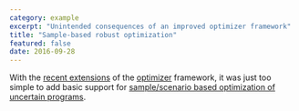 ```yaml
---
category: example
excerpt: "Unintended consequences of an improved optimizer framework"
title: "Sample-based robust optimization"
featured: false
date: 2016-09-28
---
```


With the [recent extensions](/optimizerupdates) of the [optimizer](/command/optimizer) framework, it was just too simple to add basic support for [sample/scenario based optimization of uncertain programs](/example/randomextensions).
